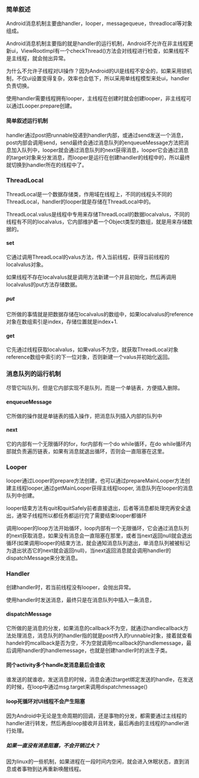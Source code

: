 ### 简单叙述
Android消息机制主要由handler，looper，messagequeue，threadlocal等对象组成。

Android消息机制主要指的就是handler的运行机制，Android不允许在非主线程更新ui，ViewRootImpl有一个checkThread()方法会对线程进行检查，如果线程不是主线程，就会抛出异常。

为什么不允许子线程对UI操作？因为Android的UI是线程不安全的，如果采用锁机制，不仅ui设置变得复杂，效率也会低下，所以采用单线程模型来处ui，handler负责切换。


使用handler需要线程拥有looper，主线程在创建时就会创建looper，非主线程可以通过Looper.prepare创建。

#### 简单叙述运行机制
handler通过post把runnable投递到handler内部，或通过send发送一个消息，post内部会调用send，send最终会通过消息队列的enqueueMessage方法把消息加入队列中，looper就会通过消息队列的next获得消息，looper它会通过消息的target对象来分发消息，而looper是运行在创建handler的线程中的，所以最终就切换到handler所在的线程中了。

### ThreadLocal
ThreadLocal是一个数据存储类，作用域在线程上，不同的线程头不同的ThreadLocal，handler的looper就是存储在ThreadLocal中的。

ThreadLocal.valus是线程中专用来存储ThreadLocal的数据localvalus，不同的线程有不同的localvalus，它内部维护着一个Object类型的数组，就是用来存储数据的。
#### set
它通过调用ThreadLocal的valus方法，传入当前线程，获得当前线程的localvalus对象。

如果线程不存在localvalus就是调用方法新建一个并且初始化，然后再调用localvalus的put方法存储数据。

##### put
它所做的事情就是把数据存储在localvalus的数组中，如果localvalus的reference对象在数组索引是index，存储位置就是index+1.

#### get
它先通过线程获取localvalus，如果valus不为空，就获取ThreadLocal对象reference数组中索引的下一位对象，否则新建一个valus并初始化返回。
### 消息队列的运行机制
尽管它叫队列，但是它内部实现不是队列，而是一个单链表，方便插入删除。
#### enqueueMessage
它所做的操作就是单链表的插入操作，把消息队列插入内部的队列中

#### next
它的内部有一个无限循环的for，for内部有一个do while循环，在do while循环内部就负责遍历链表，如果有消息就退出循环，否则会一直阻塞在这里。

### Looper
looper通过Looper的prepare方法创建，也可以通过prepareMainLooper方法创建主线程looper,通过getMainLooper获得主线程looper, 消息队列在looper的消息队列中创建。

looper结束方法有quit和quitSafely前者直接退出，后者等消息都处理完再安全退出，通常子线程所以都任务都运行完了需要结束looper都循环

调用looper的loop方法开始循环，loop内部有一个无限循环，它会通过消息队列的next获取消息，如果没有消息会一直阻塞在那里，或者当next返回null就会退出循环(如果调用looper的结束方法，就会通知消息队列退出，单消息队列被被标记为退出状态它的next就会返回null)，当next返回消息就会调用handler的dispatchMessage来分发消息。

### Handler
创建handler时，若当前线程没有looper，会抛出异常。

使用handler时发送消息，最终只是在消息队列中插入一条消息，

#### dispatchMessage
它所做的是消息的分发，如果消息的callback不为空，就通过handlecallback方法处理消息，消息队列的handler指的就是post传入的runnable对象，接着就查看handelr的mcallback是否为空，不为空就调用mcallback的handlemessage，最后调用handler的handlemessage，也就是创建handler时的派生子类。

#### 同个activity多个handle发消息最后会谁收
谁发送的就谁收，发送消息的时候，消息会通过target绑定发送的handle，在发送的时候，在loop中通过msg.target来调用dispatchmessage()

#### loop死循环对UI线程不会产生阻塞
因为Android中无论是生命周期的回调，还是事物的分发，都需要通过主线程的handler进行转发，然后再由loop接收并且转发，最后再由的主线程的handler进行处理。

##### 如果一直没有消息阻塞，不会开销过大？
因为linux的一些机制，如果进程在一段时间内空闲，就会进入休眠状态，直到消息或者事物到达再重新唤醒线程。